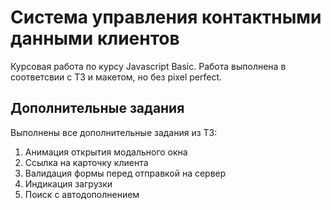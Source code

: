<h1>Система управления контактными данными клиентов</h1>
Курсовая работа по курсу Javascript Basic. Работа выполнена в соответсвии с ТЗ и макетом, но без pixel perfect.
<h2>Дополнительные задания</h2>
Выполнены все дополнительные задания из ТЗ:
<ol>
<li>Анимация открытия модального окна</li>
<li>Ссылка на карточку клиента</li>
<li>Валидация формы перед отправкой на сервер </li>
<li>Индикация загрузки</li>
<li>Поиск с автодополнением </li>
</ol>
